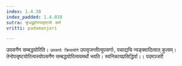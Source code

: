 ```yaml
---
index: 1.4.38
index_padded: 1.4.038
sutra: क्रुधद्रुहोरुपसृष्टयोः कर्म
vritti: padamanjari

---
```

उपसर्गेण सम्बद्धयोरिति। `उपसर्गाः क्रियायोगे` उपसृजन्तीत्युपसर्गाः, पचाद्यचि न्यङ्क्वादित्वात् कुत्वम्। तेनोपसृष्टयोरित्यस्योपसर्गेण सम्बद्धयोरित्ययमर्थो भवति। स्वनिकायप्रसिद्धिर्वा।।
पदमञ्जरी